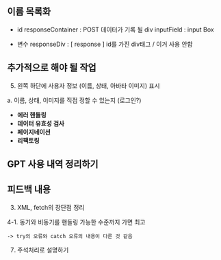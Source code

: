 ## 이름 목록화

- id
responseContainer : POST 데이터가 기록 될 div
inputField : input Box

- 변수
responseDiv : [ response ] id를 가진 div태그 / 이거 사용 안함

## 추가적으로 해야 될 작업
<!-- 1. 상단에 로고 (이모지폰트)와 햄버거 메뉴 표시 -->
<!-- 2. 사용자 프롬프트 입력창 제공 -->
<!-- 3. 사용자의 메시지 입력 및 서버로의 데이터 전송 (POST 요청) -->
<!-- 4. 서버로부터 받은 응답을 오른쪽 입력 기록창에 추가 (GET 요청) -->
5. 왼쪽 하단에 사용자 정보 (이름, 상태, 아바타 이미지) 표시
<!-- 6. 입력 받은 데이터를 임의의 JSON 파일에 데이터 저장
  (이거를 중점으로 해봐야 할 듯) -->

a. 이름, 상태, 이미지를 직접 정할 수 있는지 (로그인?)
<!-- b. css로 꾸미기 -->
<!-- c. style.json에 있는 서식 사용하기 -->

- **에러 핸들링**
- **데이터 유효성 검사**
- **페이지네이션**
- **리팩토링**

## GPT 사용 내역 정리하기

## 피드백 내용
<!-- 1. package.json에 "main" 수정하기 -->
<!-- 2. readme 넘버링 -->
3. XML, fetch의 장단점 정리
<!-- 4. sync(동기) 지양 : 자바스크립트의 장점인 비동기처리를 가져갈 것 -->
4-1. 동기와 비동기를 핸들링 가능한 수준까지 가면 최고
<!-- 5. 에러처리는 try에서 하는 것이 좋음(Develope-25 참고) -->
    -> try의 오류와 catch 오류의 내용이 다른 것 같음
<!-- 6. 객체 접근을 [ ]로 하는 방법 -->
7. 주석처리로 설명하기
<!-- 8. express.Router() 에 대해서 정리하기 -->